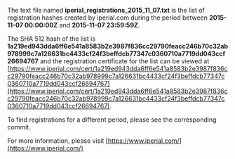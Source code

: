 The text file named **iperial_registrations_2015_11_07.txt** is the list of registration hashes created by iperial.com during the period between **2015-11-07 00:00:00Z** and **2015-11-07 23:59:59Z**.

The SHA 512 hash of the list is **1a219ed943dda6ff6e541a8583b2e3987f836cc29790feacc246b70c32ab978999c7a126631bc4433cf24f3beffdcb77347c0360710a7719dd043ccf26694767** and the registration certificate for the list can be viewed at [https://www.iperial.com/cert/1a219ed943dda6ff6e541a8583b2e3987f836cc29790feacc246b70c32ab978999c7a126631bc4433cf24f3beffdcb77347c0360710a7719dd043ccf26694767](https://www.iperial.com/cert/1a219ed943dda6ff6e541a8583b2e3987f836cc29790feacc246b70c32ab978999c7a126631bc4433cf24f3beffdcb77347c0360710a7719dd043ccf26694767).

To find registrations for a different period, please see the corresponding commit.

For more information, please visit [https://www.iperial.com/](https://www.iperial.com/)
